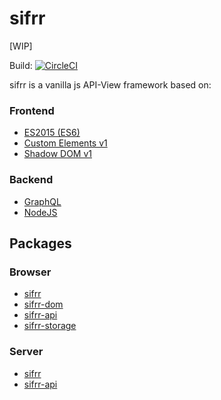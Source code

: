 # sifrr
[WIP]

Build: [![CircleCI](https://circleci.com/gh/sifrr/sifrr.svg?style=svg)](https://circleci.com/gh/sifrr/sifrr)

sifrr is a vanilla js API-View framework based on:

### Frontend
- [ES2015 (ES6)](http://www.ecma-international.org/ecma-262/6.0/index.html)
- [Custom Elements v1](https://developers.google.com/web/fundamentals/web-components/customelements)
- [Shadow DOM v1](https://developers.google.com/web/fundamentals/web-components/shadowdom)

### Backend
- [GraphQL](https://graphql.org/)
- [NodeJS](https://nodejs.org/en/)

## Packages
### Browser
- [sifrr](./packages/browser/sifrr)
- [sifrr-dom](./packages/browser/sifrr-dom)
- [sifrr-api](./packages/browser/sifrr-api)
- [sifrr-storage](./packages/browser/sifrr-storage)

### Server
- [sifrr](./packages/server/sifrr)
- [sifrr-api](./packages/server/sifrr-api)

